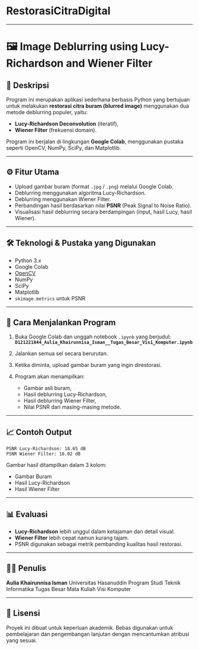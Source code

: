 # RestorasiCitraDigital

---

# 🖼️ Image Deblurring using Lucy-Richardson and Wiener Filter


## 📌 Deskripsi

Program ini merupakan aplikasi sederhana berbasis Python yang bertujuan untuk melakukan **restorasi citra buram (blurred image)** menggunakan dua metode deblurring populer, yaitu:

* **Lucy-Richardson Deconvolution** (iteratif),
* **Wiener Filter** (frekuensi domain).

Program ini berjalan di lingkungan **Google Colab**, menggunakan pustaka seperti OpenCV, NumPy, SciPy, dan Matplotlib.

---

## ⚙️ Fitur Utama

* Upload gambar buram (format `.jpg` / `.png`) melalui Google Colab.
* Deblurring menggunakan algoritma Lucy-Richardson.
* Deblurring menggunakan Wiener Filter.
* Perbandingan hasil berdasarkan nilai **PSNR** (Peak Signal to Noise Ratio).
* Visualisasi hasil deblurring secara berdampingan (input, hasil Lucy, hasil Wiener).

---

## 🛠️ Teknologi & Pustaka yang Digunakan

* Python 3.x
* Google Colab
* [OpenCV](https://opencv.org/)
* NumPy
* SciPy
* Matplotlib
* `skimage.metrics` untuk PSNR

---

## 🚀 Cara Menjalankan Program

1. Buka Google Colab dan unggah notebook `.ipynb` yang berjudul:
   **`D121221044_Aulia_Khairunnisa_Isman__Tugas_Besar_Visi_Komputer.ipynb`**
2. Jalankan semua sel secara berurutan.
3. Ketika diminta, upload gambar buram yang ingin direstorasi.
4. Program akan menampilkan:

   * Gambar asli buram,
   * Hasil deblurring Lucy-Richardson,
   * Hasil deblurring Wiener Filter,
   * Nilai PSNR dari masing-masing metode.

---

## 📈 Contoh Output

```text
PSNR Lucy-Richardson: 18.65 dB  
PSNR Wiener Filter: 16.02 dB  
```

Gambar hasil ditampilkan dalam 3 kolom:

* Gambar Buram
* Hasil Lucy-Richardson
* Hasil Wiener Filter

---

## 📊 Evaluasi

* **Lucy-Richardson** lebih unggul dalam ketajaman dan detail visual.
* **Wiener Filter** lebih cepat namun kurang tajam.
* PSNR digunakan sebagai metrik pembanding kualitas hasil restorasi.

---

## 👩‍💻 Penulis

**Aulia Khairunnisa Isman**
Universitas Hasanuddin
Program Studi Teknik Informatika
Tugas Besar Mata Kuliah Visi Komputer

---

## 📝 Lisensi

Proyek ini dibuat untuk keperluan akademik. Bebas digunakan untuk pembelajaran dan pengembangan lanjutan dengan mencantumkan atribusi yang sesuai.

